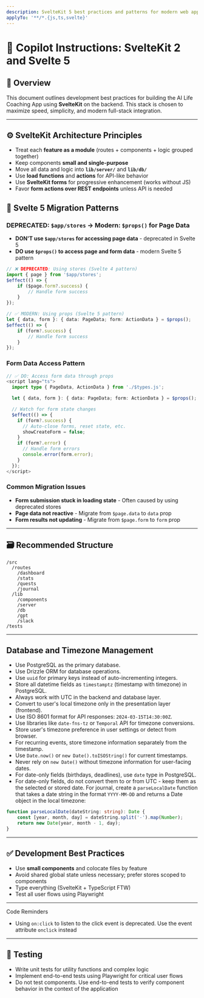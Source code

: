 ```yaml
---
description: SvelteKit 5 best practices and patterns for modern web applications
applyTo: '**/*.{js,ts,svelte}'
---
```


# 🧭 Copilot Instructions: SvelteKit 2 and Svelte 5

## 🔧 Overview

This document outlines development best practices for building the AI Life Coaching App using **SvelteKit** on the backend. This stack is chosen to maximize speed, simplicity, and modern full-stack integration.

---

## ⚙️ SvelteKit Architecture Principles

- Treat each **feature as a module** (routes + components + logic grouped together)
- Keep components **small and single-purpose**
- Move all data and logic into **`lib/server/`** and **`lib/db/`**
- Use **load functions** and **actions** for API-like behavior
- Use **SvelteKit forms** for progressive enhancement (works without JS)
- Favor **form actions over REST endpoints** unless API is needed

## 🔄 Svelte 5 Migration Patterns

### **DEPRECATED: `$app/stores` → Modern: `$props()` for Page Data**

- **DON'T use `$app/stores` for accessing page data** - deprecated in Svelte 5
- **DO use `$props()` to access page and form data** - modern Svelte 5 pattern

```typescript
// ❌ DEPRECATED: Using stores (Svelte 4 pattern)
import { page } from '$app/stores';
$effect(() => {
	if ($page.form?.success) {
		// Handle form success
	}
});

// ✅ MODERN: Using props (Svelte 5 pattern)
let { data, form }: { data: PageData; form: ActionData } = $props();
$effect(() => {
	if (form?.success) {
		// Handle form success
	}
});
```

### **Form Data Access Pattern**

```typescript
// ✅ DO: Access form data through props
<script lang="ts">
  import type { PageData, ActionData } from './$types.js';

  let { data, form }: { data: PageData; form: ActionData } = $props();

  // Watch for form state changes
  $effect(() => {
    if (form?.success) {
      // Auto-close forms, reset state, etc.
      showCreateForm = false;
    }
    if (form?.error) {
      // Handle form errors
      console.error(form.error);
    }
  });
</script>
```

### **Common Migration Issues**

- **Form submission stuck in loading state** - Often caused by using deprecated stores
- **Page data not reactive** - Migrate from `$page.data` to `data` prop
- **Form results not updating** - Migrate from `$page.form` to `form` prop

---

## 🗃 Recommended Structure

```
/src
  /routes
    /dashboard
    /stats
    /quests
    /journal
  /lib
    /components
    /server
    /db
    /gpt
    /slack
/tests
```

---

## Database and Timezone Management

- Use PostgreSQL as the primary database.
- Use Drizzle ORM for database operations.
- Use `uuid` for primary keys instead of auto-incrementing integers.
- Store all datetime fields as `timestamptz` (timestamp with timezone) in PostgreSQL.
- Always work with UTC in the backend and database layer.
- Convert to user's local timezone only in the presentation layer (frontend).
- Use ISO 8601 format for API responses: `2024-03-15T14:30:00Z`.
- Use libraries like `date-fns-tz` or `Temporal` API for timezone conversions.
- Store user's timezone preference in user settings or detect from browser.
- For recurring events, store timezone information separately from the timestamp.
- Use `Date.now()` or `new Date().toISOString()` for current timestamps.
- Never rely on `new Date()` without timezone information for user-facing dates.
- For date-only fields (birthdays, deadlines), use `date` type in PostgreSQL.
- For date-only fields, do not convert them to or from UTC - keep them as the selected or stored date. For journal, create a `parseLocalDate` function that takes a date string in the format `YYYY-MM-DD` and returns a Date object in the local timezone:

```typescript
function parseLocalDate(dateString: string): Date {
	const [year, month, day] = dateString.split('-').map(Number);
	return new Date(year, month - 1, day);
}
```

---

## ✅ Development Best Practices

- Use **small components** and colocate files by feature
- Avoid shared global state unless necessary; prefer stores scoped to components
- Type everything (SvelteKit + TypeScript FTW)
- Test all user flows using Playwright

---

Code Reminders

- Using `on:click` to listen to the click event is deprecated. Use the event attribute `onclick` instead

---

## 🧪 Testing

- Write unit tests for utility functions and complex logic
- Implement end-to-end tests using Playwright for critical user flows
- Do not test components. Use end-to-end tests to verify component behavior in the context of the application
